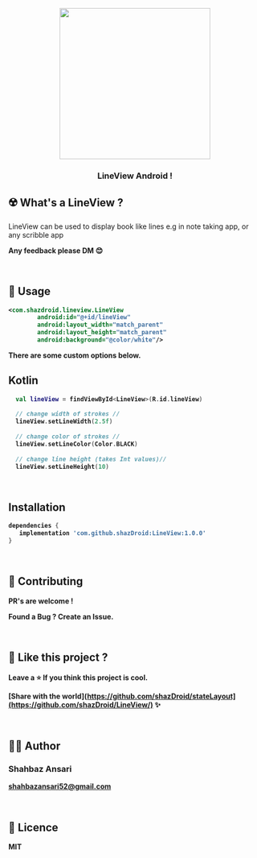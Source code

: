 <!-- logo -->
<p align="center">
  <img width='300' src="shazdroid_logo.png">
</p>

<!-- tag line -->
<h3 align='center'> LineView Android ! </h3>


## ☢️ What's a LineView ?

LineView can be used to display book like lines e.g in note taking app, or any scribble app

<strong>Any feedback please DM 😊

<br/>



## 🌻 Usage

```xml
<com.shazdroid.lineview.LineView
        android:id="@+id/lineView"
        android:layout_width="match_parent"
        android:layout_height="match_parent"
        android:background="@color/white"/>
```
There are some custom options below.
  
## Kotlin
```kotlin
  val lineView = findViewById<LineView>(R.id.lineView)
  
  // change width of strokes //
  lineView.setLineWidth(2.5f)
  
  // change color of strokes //
  lineView.setLineColor(Color.BLACK)
  
  // change line height (takes Int values)//
  lineView.setLineHeight(10)  
```



<br/>


## Installation
```gradle
dependencies {
   implementation 'com.github.shazDroid:LineView:1.0.0'
}
```
<br/>


## 💙 Contributing

PR's are welcome !

Found a Bug ? Create an Issue.

<br/>




## 💖 Like this project ?

Leave a ⭐ If you think this project is cool.

[Share with the world](https://github.com/shazDroid/stateLayout](https://github.com/shazDroid/LineView/) ✨

<br/>




## 👨‍💻 Author

### Shahbaz Ansari

shahbazansari52@gmail.com

<br/>




## 🍁 Licence

**MIT**
